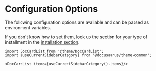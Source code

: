 # Configuration Options

The following configuration options are available and can be passed as environment variables.

If you don't know how to set them, look up the section for your type of installment
in the [installation section](../install/).

```mdx-code-block
import DocCardList from '@theme/DocCardList';
import {useCurrentSidebarCategory} from '@docusaurus/theme-common';

<DocCardList items={useCurrentSidebarCategory().items}/>
```
